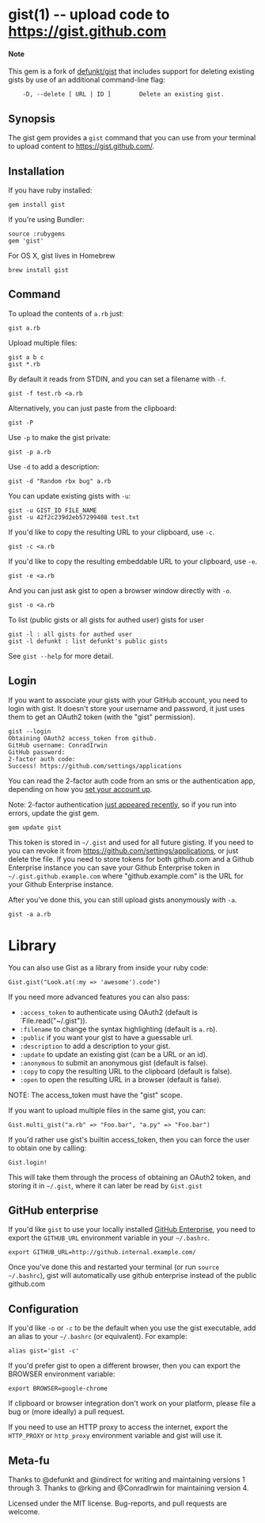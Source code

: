 gist(1) -- upload code to https://gist.github.com
=================================================

#### Note

This gem is a fork of [defunkt/gist](https://github.com/defunkt/gist) that 
includes support for deleting existing gists by use of an additional 
command-line flag:

```
    -D, --delete [ URL | ID ]        Delete an existing gist.
```

## Synopsis

The gist gem provides a `gist` command that you can use from your terminal to
upload content to https://gist.github.com/.

## Installation

‌If you have ruby installed:

    gem install gist

‌If you're using Bundler:

    source :rubygems
    gem 'gist'

‌For OS X, gist lives in Homebrew

    brew install gist

## Command

‌To upload the contents of `a.rb` just:

    gist a.rb

‌Upload multiple files:

    gist a b c
    gist *.rb

‌By default it reads from STDIN, and you can set a filename with `-f`.

    gist -f test.rb <a.rb

‌Alternatively, you can just paste from the clipboard:

    gist -P

‌Use `-p` to make the gist private:

    gist -p a.rb

‌Use `-d` to add a description:

    gist -d "Random rbx bug" a.rb

‌You can update existing gists with `-u`:

    gist -u GIST_ID FILE_NAME
    gist -u 42f2c239d2eb57299408 test.txt

‌If you'd like to copy the resulting URL to your clipboard, use `-c`.

    gist -c <a.rb

‌If you'd like to copy the resulting embeddable URL to your clipboard, use `-e`.

    gist -e <a.rb

‌And you can just ask gist to open a browser window directly with `-o`.

    gist -o <a.rb

‌To list (public gists or all gists for authed user) gists for user

    gist -l : all gists for authed user
    gist -l defunkt : list defunkt's public gists

‌See `gist --help` for more detail.

## Login

If you want to associate your gists with your GitHub account, you need to login
with gist. It doesn't store your username and password, it just uses them to get
an OAuth2 token (with the "gist" permission).

    gist --login
    Obtaining OAuth2 access_token from github.
    GitHub username: ConradIrwin
    GitHub password:
    2-factor auth code:
    Success! https://github.com/settings/applications

You can read the 2-factor auth code from an sms or the authentication app,
depending on how you [set your account up](https://github.com/settings/admin).

Note: 2-factor authentication
[just appeared recently](https://github.com/blog/1614-two-factor-authentication),
so if you run into errors, update the gist gem.

    gem update gist

This token is stored in `~/.gist` and used for all future gisting. If you need to
you can revoke it from https://github.com/settings/applications, or just delete the
file.  If you need to store tokens for both github.com and a Github Enterprise instance 
you can save your Github Enterprise token in `~/.gist.github.example.com` where 
"github.example.com" is the URL for your Github Enterprise instance.

‌After you've done this, you can still upload gists anonymously with `-a`.

    gist -a a.rb

# Library

‌You can also use Gist as a library from inside your ruby code:

    Gist.gist("Look.at(:my => 'awesome').code")

If you need more advanced features you can also pass:

* `:access_token` to authenticate using OAuth2 (default is `File.read("~/.gist")).
* `:filename` to change the syntax highlighting (default is `a.rb`).
* `:public` if you want your gist to have a guessable url.
* `:description` to add a description to your gist.
* `:update` to update an existing gist (can be a URL or an id).
* `:anonymous` to submit an anonymous gist (default is false).
* `:copy` to copy the resulting URL to the clipboard (default is false).
* `:open` to open the resulting URL in a browser (default is false).

NOTE: The access_token must have the "gist" scope.

‌If you want to upload multiple files in the same gist, you can:

    Gist.multi_gist("a.rb" => "Foo.bar", "a.py" => "Foo.bar")

‌If you'd rather use gist's builtin access_token, then you can force the user
  to obtain one by calling:

    Gist.login!

‌This will take them through the process of obtaining an OAuth2 token, and storing it
in `~/.gist`, where it can later be read by `Gist.gist`

## GitHub enterprise

‌If you'd like `gist` to use your locally installed [GitHub Enterprise](https://enterprise.github.com/),
you need to export the `GITHUB_URL` environment variable in your `~/.bashrc`.

    export GITHUB_URL=http://github.internal.example.com/

‌Once you've done this and restarted your terminal (or run `source ~/.bashrc`), gist will
automatically use github enterprise instead of the public github.com

## Configuration

‌If you'd like `-o` or `-c` to be the default when you use the gist executable, add an
alias to your `~/.bashrc` (or equivalent). For example:

    alias gist='gist -c'

‌If you'd prefer gist to open a different browser, then you can export the BROWSER
environment variable:

    export BROWSER=google-chrome

If clipboard or browser integration don't work on your platform, please file a bug or
(more ideally) a pull request.

If you need to use an HTTP proxy to access the internet, export the `HTTP_PROXY` or
`http_proxy` environment variable and gist will use it.

## Meta-fu

Thanks to @defunkt and @indirect for writing and maintaining versions 1 through 3.
Thanks to @rking and @ConradIrwin for maintaining version 4.

Licensed under the MIT license. Bug-reports, and pull requests are welcome.
